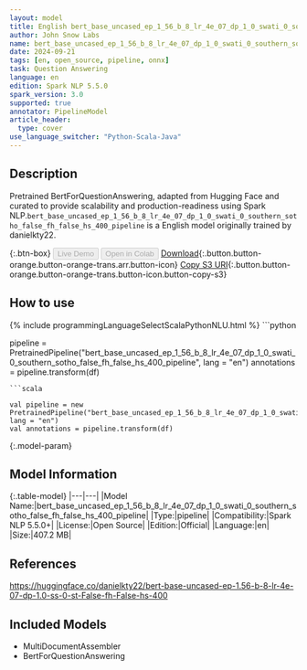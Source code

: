 ```yaml
---
layout: model
title: English bert_base_uncased_ep_1_56_b_8_lr_4e_07_dp_1_0_swati_0_southern_sotho_false_fh_false_hs_400_pipeline pipeline BertForQuestionAnswering from danielkty22
author: John Snow Labs
name: bert_base_uncased_ep_1_56_b_8_lr_4e_07_dp_1_0_swati_0_southern_sotho_false_fh_false_hs_400_pipeline
date: 2024-09-21
tags: [en, open_source, pipeline, onnx]
task: Question Answering
language: en
edition: Spark NLP 5.5.0
spark_version: 3.0
supported: true
annotator: PipelineModel
article_header:
  type: cover
use_language_switcher: "Python-Scala-Java"
---
```


## Description

Pretrained BertForQuestionAnswering, adapted from Hugging Face and curated to provide scalability and production-readiness using Spark NLP.`bert_base_uncased_ep_1_56_b_8_lr_4e_07_dp_1_0_swati_0_southern_sotho_false_fh_false_hs_400_pipeline` is a English model originally trained by danielkty22.

{:.btn-box}
<button class="button button-orange" disabled>Live Demo</button>
<button class="button button-orange" disabled>Open in Colab</button>
[Download](https://s3.amazonaws.com/auxdata.johnsnowlabs.com/public/models/bert_base_uncased_ep_1_56_b_8_lr_4e_07_dp_1_0_swati_0_southern_sotho_false_fh_false_hs_400_pipeline_en_5.5.0_3.0_1726947210977.zip){:.button.button-orange.button-orange-trans.arr.button-icon}
[Copy S3 URI](s3://auxdata.johnsnowlabs.com/public/models/bert_base_uncased_ep_1_56_b_8_lr_4e_07_dp_1_0_swati_0_southern_sotho_false_fh_false_hs_400_pipeline_en_5.5.0_3.0_1726947210977.zip){:.button.button-orange.button-orange-trans.button-icon.button-copy-s3}

## How to use



<div class="tabs-box" markdown="1">
{% include programmingLanguageSelectScalaPythonNLU.html %}
```python

pipeline = PretrainedPipeline("bert_base_uncased_ep_1_56_b_8_lr_4e_07_dp_1_0_swati_0_southern_sotho_false_fh_false_hs_400_pipeline", lang = "en")
annotations =  pipeline.transform(df)   

```
```scala

val pipeline = new PretrainedPipeline("bert_base_uncased_ep_1_56_b_8_lr_4e_07_dp_1_0_swati_0_southern_sotho_false_fh_false_hs_400_pipeline", lang = "en")
val annotations = pipeline.transform(df)

```
</div>

{:.model-param}
## Model Information

{:.table-model}
|---|---|
|Model Name:|bert_base_uncased_ep_1_56_b_8_lr_4e_07_dp_1_0_swati_0_southern_sotho_false_fh_false_hs_400_pipeline|
|Type:|pipeline|
|Compatibility:|Spark NLP 5.5.0+|
|License:|Open Source|
|Edition:|Official|
|Language:|en|
|Size:|407.2 MB|

## References

https://huggingface.co/danielkty22/bert-base-uncased-ep-1.56-b-8-lr-4e-07-dp-1.0-ss-0-st-False-fh-False-hs-400

## Included Models

- MultiDocumentAssembler
- BertForQuestionAnswering